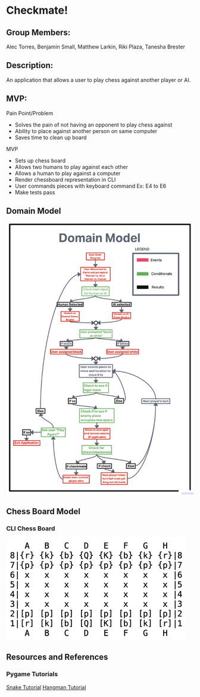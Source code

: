 # Checkmate!

## Group Members: 

Alec Torres, Benjamin Small, Matthew Larkin, Riki Plaza, Tanesha Brester

## Description:

An application that allows a user to play chess against another player or AI. 

## MVP:

Pain Point/Problem
  - Solves the pain of not having an opponent to play chess against
  - Ability to place against another person on same computer
  - Saves time to clean up board

MVP
  - Sets up chess board
  - Allows two humans to play against each other
  - Allows a human to play against a computer
  - Render chessboard representation in CLI
  - User commands pieces with keyboard command Ex: E4 to E6
  - Make tests pass

## Domain Model

![Project Domain Model](img/Domain%20Model.png)

## Chess Board Model

### CLI Chess Board

![Chess Board Model: CLI](img/Chess%20Board%20Model.png)

## Resources and References

### Pygame Tutorials

[Snake Tutorial](https://www.youtube.com/watch?v=9bBgyOkoBQ0&amp;t=365s)
[Hangman Tutorial](https://www.youtube.com/watch?v=W6cjx7t39d4&amp;t=1458s)
